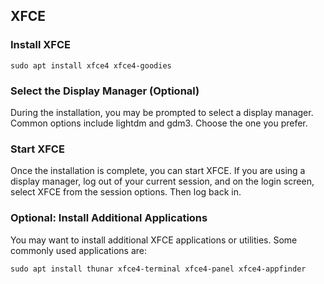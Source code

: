 ## XFCE
### Install XFCE
```
sudo apt install xfce4 xfce4-goodies
```
### Select the Display Manager (Optional)
During the installation, you may be prompted to select a display manager. Common options include lightdm and gdm3. Choose the one you prefer.
### Start XFCE
Once the installation is complete, you can start XFCE. If you are using a display manager, log out of your current session, and on the login screen, select XFCE from the session options. Then log back in.
### Optional: Install Additional Applications
You may want to install additional XFCE applications or utilities. Some commonly used applications are:
```
sudo apt install thunar xfce4-terminal xfce4-panel xfce4-appfinder
```